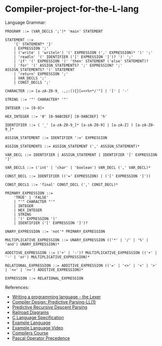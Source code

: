 # Compiler-project-for-the-L-lang

Language Grammar:

```
PROGRAM ::= (VAR_DECLS ';')* 'main' STATEMENT

STATEMENT ::=
    '{' STATEMENT* '}'
    | EXPRESSION ';'
    | ('write' | 'writeln') '(' EXPRESSION (',' EXPRESSION)* ')' ';'
    | 'readln' '(' IDENTIFIER ('[' EXPRESSION ']')? ')' ';'
    | 'if' '(' EXPRESSION ')' 'then' STATEMENT ('else' STATEMENT)?
    | 'for' '(' ASSIGN_STATEMENTS? ';' EXPRESSION? ';' ASSIGN_STATEMENTS? ')' STATEMENT
    | 'return' EXPRESSION ';'
    | VAR_DECLS ';'
    | CONST_DECLS ';'

CHARACTER ::= [a-zA-Z0-9_ .,;:(){}[=<>%+*/'"] | ']' | '-'

STRING ::= '"' CHARACTER* '"'

INTEGER ::= [0-9]+

HEX_INTEGER ::= '0' [0-9ABCDEF] [0-9ABCDEF] 'h'

IDENTIFIER ::= ( '_' [a-zA-Z0-9_]* [a-zA-Z0-9] | [a-zA-Z] ) [a-zA-Z0-9_]*

ASSIGN_STATEMENT ::= IDENTIFIER ':=' EXPRESSION

ASSIGN_STATEMENTS ::= ASSIGN_STATEMENT (',' ASSIGN_STATEMENT)*

VAR_DECL ::= IDENTIFIER | ASSIGN_STATEMENT | IDENTIFIER '[' EXPRESSION ']'

VAR_DECLS ::= ('int' | 'char' | 'boolean') VAR_DECL (',' VAR_DECL)*

CONST_DECL ::= IDENTIFIER (('=' EXPRESSION) | ('[' EXPRESSION ']'))

CONST_DECLS ::= 'final' CONST_DECL (',' CONST_DECL)*

PRIMARY_EXPRESSION ::=
    'TRUE' | 'FALSE'
    | "'" CHARACTER "'"
    | INTEGER
    | HEX_INTEGER
    | STRING
    | '(' EXPRESSION ')'
    | IDENTIFIER ('[' EXPRESSION ']')?

UNARY_EXPRESSION ::= 'not'* PRIMARY_EXPRESSION

MULTIPLICATIVE_EXPRESSION ::= UNARY_EXPRESSION (('*' | '/' | '%' | 'and') UNARY_EXPRESSION)*

ADDITIVE_EXPRESSION ::= ('+' | '-')? MULTIPLICATIVE_EXPRESSION (('+' | '-' | 'or') MULTIPLICATIVE_EXPRESSION)*

RELATIONAL_EXPRESSION ::= ADDITIVE_EXPRESSION (('=' | '<>' | '<' | '>' | '<=' | '>=') ADDITIVE_EXPRESSION)*

EXPRESSION ::= RELATIONAL_EXPRESSION
```

References:

- [Writing a programming language - the Lexer](https://www.youtube.com/watch?v=TG0qRDrUPpA)
- [Compiler Design: Predictive Parsing-LL(1)](https://www.youtube.com/watch?v=QoOALbef3ZM)
- [Predictive Recursive Descent Parsing](https://www.tutorialspoint.com/compiler_design/compiler_design_top_down_parser.htm)
- [Railroad Diagrams](https://www.bottlecaps.de/rr/ui)
- [C Language Specification](https://www2.cs.arizona.edu/~debray/Teaching/CSc453/DOCS/cminusminusspec.html)
- [Example Language](https://raw.githubusercontent.com/bisqwit/compiler_series/master/ep1/jit-conj-parser1.png)
- [Example Language Video](https://www.youtube.com/watch?v=eF9qWbuQLuw&t=1034s)
- [Compilers Course](https://www.youtube.com/watch?v=8rB8Dvczc1g&list=PL0Z-gyL9saMcajYH26KWKQG0nH2C2fsMQ&index=2)
- [Pascal Operator Precedence](https://montcs.bloomu.edu/Information/operator-precedence.C-Python-Pascal.html#Pascal_ops)
